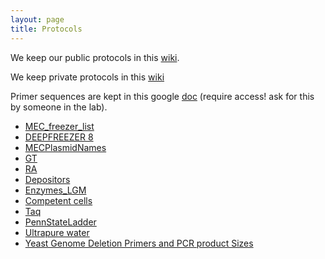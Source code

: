 ```yaml
---
layout: page
title: Protocols
---
```


We keep our public protocols in this [wiki](https://github.com/MetabolicEngineeringGroupCBMA/MetabolicEngineeringGroupCBMA.github.io/wiki).

We keep private protocols in this [wiki](https://github.com/MetabolicEngineeringGroupCBMA/genetic-work-in-progress/wiki)

Primer sequences are kept in this google [doc](https://docs.google.com/document/d/1TfKUGfgoNLhM8fXh8LbT8TxDb_vpuViC37C-xepqJY8/edit) (require access! ask for this by someone in the lab). 

- [MEC_freezer_list](https://docs.google.com/spreadsheets/d/1eqhkhCqclrUXF75M1uVdcez7PdsAuJ64UBSVO6MXB1Q/edit#gid=1901694203)
- [DEEPFREEZER 8](https://docs.google.com/spreadsheets/d/1eqhkhCqclrUXF75M1uVdcez7PdsAuJ64UBSVO6MXB1Q/edit#gid=1467824477)
- [MECPlasmidNames]()
- [GT]()
- [RA]()
- [Depositors]()
- [Enzymes_LGM]()
- [Competent cells]()
- [Taq]()
- [PennStateLadder]()
- [Ultrapure water]()
- [Yeast Genome Deletion Primers and PCR product Sizes](https://docs.google.com/spreadsheets/d/1pVlMkCKb6iX-w-2Q3OP2iP0UMH72PEHf9TuGM4SdRZk)
